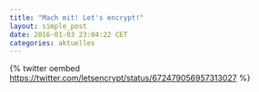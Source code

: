 ```yaml
---
title: "Mach mit! Let's encrypt!"
layout: simple_post
date: 2016-01-03 23:04:22 CET
categories: aktuelles
---
```


{% twitter oembed https://twitter.com/letsencrypt/status/672479056957313027 %}

